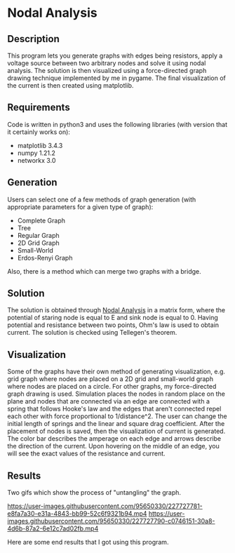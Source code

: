 # Nodal Analysis

## Description

This program lets you generate graphs with edges being resistors, apply a voltage source between two arbitrary nodes and solve it using nodal analysis. The solution is then visualized using a force-directed graph drawing technique implemented by me in pygame. The final visualization of the current is then created using matplotlib.

## Requirements
Code is written in python3 and uses the following libraries (with version that it certainly works on):

- matplotlib 3.4.3
- numpy 1.21.2
- networkx 3.0

## Generation

Users can select one of a few methods of graph generation (with appropriate parameters for a given type of graph):

- Complete Graph
- Tree
- Regular Graph
- 2D Grid Graph
- Small-World
- Erdos-Renyi Graph

Also, there is a method which can merge two graphs with a bridge.

## Solution

The solution is obtained through [Nodal Analysis](https://en.wikipedia.org/wiki/Nodal_analysis) in a matrix form, where the potential of staring node is equal to E and sink node is equal to 0. Having potential and resistance between two points, Ohm's law is used to obtain current. The solution is checked using Tellegen's theorem.

## Visualization

Some of the graphs have their own method of generating visualization, e.g. grid graph where nodes are placed on a 2D grid and small-world graph where nodes are placed on a circle. For other graphs, my force-directed graph drawing is used. Simulation places the nodes in random place on the plane and nodes that are connected via an edge are connected with a spring that follows Hooke's law and the edges that aren't connected repel each other with force proportional to 1/distance^2. The user can change the initial length of springs and the linear and square drag coefficient. After the placement of nodes is saved, then the visualization of current is generated. The color bar describes the amperage on each edge and arrows describe the direction of the current. Upon hovering on the middle of an edge, you will see the exact values of the resistance and current.

## Results

Two gifs which show the process of "untangling" the graph.


https://user-images.githubusercontent.com/95650330/227727781-e8fa7a30-e31a-4843-bb99-52c6f9321b94.mp4
https://user-images.githubusercontent.com/95650330/227727790-c0746151-30a8-4d6b-87a2-6e12c7ad02fb.mp4

Here are some end results that I got using this program.






